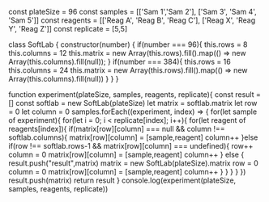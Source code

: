  const plateSize =  96
const samples = [['Sam 1','Sam 2'], ['Sam 3', 'Sam 4', 'Sam 5']]
const reagents = [['Reag A', 'Reag B', 'Reag C'], ['Reag X', 'Reag Y', 'Reag Z']]
const replicate = [5,5]

class SoftLab {
  constructor(number) {
    if(number === 96){
      this.rows = 8
      this.columns = 12
      this.matrix = new Array(this.rows).fill().map(() => new Array(this.columns).fill(null));
    }
    if(number === 384){
      this.rows = 16
      this.columns = 24
      this.matrix = new Array(this.rows).fill().map(() => new Array(this.columns).fill(null))
    } 
  }
}

function experiment(plateSize, samples, reagents, replicate){
    const result = []
    const softlab = new SoftLab(plateSize)
    let matrix = softlab.matrix
    let row = 0
    let column = 0
    samples.forEach((experiment, index) => {
      for(let sample of experiment){
       for(let i = 0; i < replicate[index]; i++){
        for(let reagent of reagents[index]){
            if(matrix[row][column] === null && column !== softlab.columns){
              matrix[row][column] = [sample,reagent]
              column++
            }else if(row !== softlab.rows-1 && matrix[row][column] === undefined){
              row++
              column = 0
              matrix[row][column] = [sample,reagent]
              column++
            }
          else {
              result.push("result",matrix)
              matrix = new SoftLab(plateSize).matrix
              row = 0
              column = 0
              matrix[row][column] = [sample,reagent]
              column++
          }
        }
      }
     }
    })
    result.push(matrix)
    return result
}
console.log(experiment(plateSize, samples, reagents, replicate))